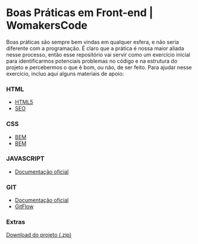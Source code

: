 # Boas Práticas em Front-end | WomakersCode

Boas práticas são sempre bem vindas em qualquer esfera, e não seria diferente com a programação. É claro que a prática é nossa maior aliada nesse processo, então esse repositório vai servir como um exercício inicial para identificarmos potenciais problemas no código e na estrutura do projeto e percebermos o que é bom, ou não, de ser feito.
Para ajudar nesse exercício, incluo aqui alguns materiais de apoio:

### HTML
- [HTML5](https://html.spec.whatwg.org/multipage/)
- [SEO](https://dev.to/beatrizmaciel/guia-seo-para-desenvolvedores-2022-1log )

### CSS
- [BEM](https://getbem.com/introduction/)
- [BEM](https://css-tricks.com/bem-101/)

### JAVASCRIPT
- [Documentação oficial](https://javascript.info/)

### GIT
- [Documentação oficial](https://git-scm.com/docs)
- [GitFlow](https://www.alura.com.br/artigos/git-flow-o-que-e-como-quando-utilizar )

### Extras

[Download do projeto (.zip)](https://drive.google.com/file/d/1eAxyvfWFAkZKxyODw66gr8Sd_gDByrnM/view?usp=share_link)
